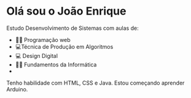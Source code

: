 

<h1>Olá sou o João Enrique</h1>
Estudo Desenvolvimento de Sistemas com aulas de:

- 👨‍💻 Programação web
- 💻Técnica de Produção em Algoritmos
- 💻 Design Digital
- 👨‍💻 Fundamentos da Informática
- 

Tenho habilidade com HTML, CSS e Java. Estou começando aprender Arduino.

<!---
JoaoEnrique/JoaoEnrique is a ✨ special ✨ repository because its `README.md` (this file) appears on your GitHub profile.
You can click the Preview link to take a look at your changes.
--->
